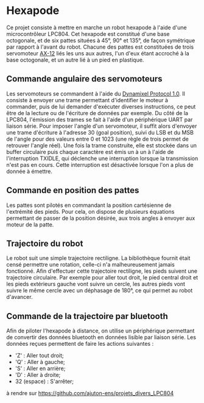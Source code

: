 # Hexapode
 Ce projet consiste à mettre en marche un robot hexapode à l'aide d'une microcontrôleur LPC804. 
 Cet hexapode est constitué d'une base octogonale, et de six pattes situées à 45°, 90° et 135°, de façon symétrique par rapport à l'avant du robot. 
 Chacune des pattes est constituées de trois servomoteur [AX-12](https://emanual.robotis.com/docs/en/dxl/ax/ax-12a/) liés les uns aux autres, l'un d'eux étant accroché à la base octogonale, et un autre lié à un pied en plastique.
 
## Commande angulaire des servomoteurs
 Les servomoteurs se commandent à l'aide du [Dynamixel Protocol 1.0](https://emanual.robotis.com/docs/en/dxl/protocol1/). 
 Il consiste à envoyer une trame permettant d'identifier le moteur à commander, puis de lui demander d'exécuter diverses instructions, ce peut être de la lecture ou de l'écriture de données par exemple. 
 Du côté de la LPC804, l'émission des trames se fait à l'aide d'un périphérique UART par liaison série. 
 Pour imposer l'angle d'un servomoteur, il suffit alors d'envoyer une trame d'écriture à l'adresse 30 (goal position), suivi du LSB et du MSB de l'angle pour des valeurs entre 0 et 1023 (une règle de trois permet de retrouver l'angle réel). 
 Une fois la trame construite, elle est stockée dans un buffer circulaire puis chaque caractère est émis un à un à l'aide de l'interruption TXIDLE, qui déclenche une interruption lorsque la transmission n'est pas en cours. 
 Cette interruption est désactivée lorsque l'on a plus de donnée à émettre.
 
## Commande en position des pattes
 Les pattes sont pilotés en commandant la position cartésienne de l'extrémité des pieds.
 Pour cela, on dispose de plusieurs équations permettant de passer de la position désirée, aux trois angles à envoyer aux moteur de la patte.
 
## Trajectoire du robot
 Le robot suit une simple trajectoire rectiligne.
 La bibliothèque fournit était censé permettre une rotation, celle-ci n'a malheureusement jamais fonctionné.
 Afin d'effectuer cette trajectoire rectiligne, les pieds suivent une trajectoire circulaire.
 Par exemple pour aller tout droit, le pied central droit et les pieds extérieurs gauche vont suivre un cercle, les autres pieds vont suivre le même cercle avec un déphasage de 180°, ce qui permet au robot d'avancer.
 
## Commande de la trajectoire par bluetooth
 Afin de piloter l'hexapode à distance, on utilise un périphérique permettant de convertir des données bluetooth en données lisible par liaison série.
 Les données reçues permettent de faire les actions suivantes : 
  * 'Z' : Aller tout droit; 
  * 'Q' : Aller à gauche;
  * 'S' : Aller en arrière;
  * 'D' : Aller à droite;
  * 32 (espace) : S'arrêter; 
 
 
 à rendre sur https://github.com/ajuton-ens/projets_divers_LPC804
